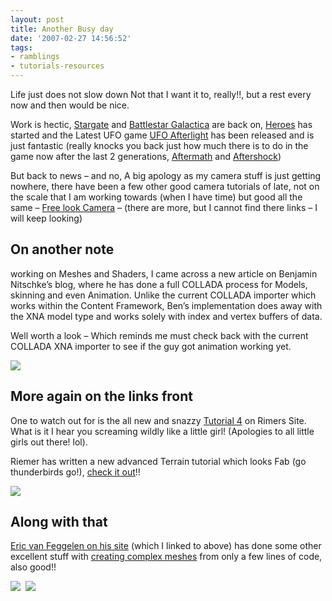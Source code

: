 ```yaml
---
layout: post
title: Another Busy day
date: '2007-02-27 14:56:52'
tags:
- ramblings
- tutorials-resources
---
```


Life just does not slow down Not that I want it to, really!!, but a rest every now and then would be nice.

Work is hectic, [Stargate](http://www.tvrage.com/Stargate_SG1) and [Battlestar Galactica](http://www.tvrage.com/Battlestar_Galactica/) are back on, [Heroes](http://www.tvrage.com/heroes) has started and the Latest UFO game [UFO Afterlight](http://www.ufo-afterlight.com/) has been released and is just fantastic (really knocks you back just how much there is to do in the game now after the last 2 generations, [Aftermath](http://www.ufo-aftermath.com/) and [Aftershock](http://www.ufo-aftershock.com/))

But back to news – and no, A big apology as my camera stuff is just getting nowhere, there have been a few other good camera tutorials of late, not on the scale that I am working towards (when I have time) but good all the same – [Free look Camera](http://www.fegelein.com/?p=18) – (there are more, but I cannot find there links – I will keep looking)

## **On another note**

working on Meshes and Shaders, I came across a new article on Benjamin Nitschke’s blog, where he has done a full COLLADA process for Models, skinning and even Animation. Unlike the current COLLADA importer which works within the Content Framework, Ben’s implementation does away with the XNA model type and works solely with index and vertex buffers of data.

Well worth a look – Which reminds me must check back with the current COLLADA XNA importer to see if the guy got animation working yet.

![](http://exdream.no-ip.info/blog/images/TestGobilnColladaSceneScreenshot0009small.jpg)

## **More again on the links front**

One to watch out for is the all new and snazzy [Tutorial 4](http://www.riemers.net/eng/Tutorials/XNA/Csharp/series4.php) on Rimers Site. What is it I hear you screaming wildly like a little girl! (Apologies to all little girls out there! lol).

Riemer has written a new advanced Terrain tutorial which looks Fab (go thunderbirds go!), [check it out](http://www.riemers.net/eng/Tutorials/XNA/Csharp/series4.php)!!

![](http://users.pandora.be/riemer/images/Tutorials/XNA/Csharp/Series4/screen1.jpg)

## Along with that 

[Eric van Feggelen on his site](http://www.fegelein.com/) (which I linked to above) has done some other excellent stuff with [creating complex meshes](http://www.fegelein.com/?p=21) from only a few lines of code, also good!!

![](http://www.fegelein.com/images/DrawTorus_2.png)&nbsp; ![](http://www.fegelein.com/images/DrawTorus_3.png)

